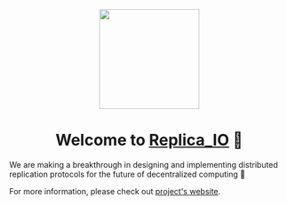 <div align="center">
  <img src="https://replica-io.dev/img/logo.svg" width="180px">
  <h1>Welcome to <a href="https://replica-io.dev">Replica_IO</a> 🤗</h1>
</div>

We are making a breakthrough in designing and implementing distributed replication protocols for the future of decentralized computing 🚀 

For more information, please check out [project's website](https://replica-io.dev). 
